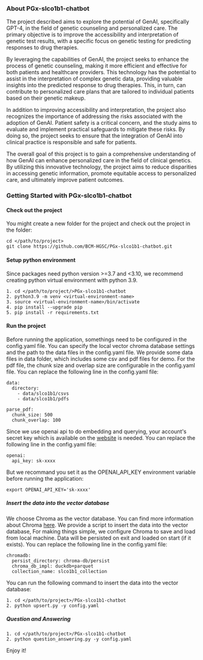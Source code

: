 ### About PGx-slco1b1-chatbot

The project described aims to explore the potential of GenAI, specifically GPT-4, in the field of genetic counseling and personalized care. The primary objective is to improve the accessibility and interpretation of genetic test results, with a specific focus on genetic testing for predicting responses to drug therapies.

By leveraging the capabilities of GenAI, the project seeks to enhance the process of genetic counseling, making it more efficient and effective for both patients and healthcare providers. This technology has the potential to assist in the interpretation of complex genetic data, providing valuable insights into the predicted response to drug therapies. This, in turn, can contribute to personalized care plans that are tailored to individual patients based on their genetic makeup.

In addition to improving accessibility and interpretation, the project also recognizes the importance of addressing the risks associated with the adoption of GenAI. Patient safety is a critical concern, and the study aims to evaluate and implement practical safeguards to mitigate these risks. By doing so, the project seeks to ensure that the integration of GenAI into clinical practice is responsible and safe for patients.

The overall goal of this project is to gain a comprehensive understanding of how GenAI can enhance personalized care in the field of clinical genetics. By utilizing this innovative technology, the project aims to reduce disparities in accessing genetic information, promote equitable access to personalized care, and ultimately improve patient outcomes.

### Getting Started with PGx-slco1b1-chatbot
#### Check out the project
You might create a new folder for the project and check out the project in the folder:
```commandline
cd </path/to/project>
git clone https://github.com/BCM-HGSC/PGx-slco1b1-chatbot.git
```
#### Setup python environment

Since packages need python version >=3.7 and <3.10, we recommend creating python virtual environment with python 3.9. 

```
1. cd </path/to/project/>PGx-slco1b1-chatbot
2. python3.9 -m venv <virtual-environment-name>
3. source <virtual-environment-name>/bin/activate
4. pip install --upgrade pip
5. pip install -r requirements.txt
```

#### Run the project
Before running the application, somethings need to be configured in the config.yaml file. You can specify the local vector chroma database settings and the path to the data files in the config.yaml file. We provide some data files in data folder, which includes some csv and pdf files for demo. For the pdf file, the chunk size and overlap size are configurable in the config.yaml file. You can replace the following line in the config.yaml file:
```commandline
data:
  directory:
    - data/slco1b1/csvs
    - data/slco1b1/pdfs

parse_pdf:
  chunk_size: 500
  chunk_overlap: 100

```
Since we use openai api to do embedding and querying, your account's secret key which is available on the [website](https://platform.openai.com/account/api-keys) is needed. You can replace the following line in the config.yaml file:
```
openai:
  api_key: sk-xxxx
```

But we recommand you set it as the OPENAI_API_KEY environment variable before running the application:
```
export OPENAI_API_KEY='sk-xxxx'
```

##### Insert the data into the vector database
We choose Chroma as the vector database. You can find more information about Chroma [here](https://docs.trychroma.com/). We provide a script to insert the data into the vector database, For making things simple, we configure Chroma to save and load from local machine. Data will be persisted on exit and loaded on start (if it exists). You can replace the following line in the config.yaml file:
```commandline
chromadb:
  persist_directory: chroma-db/persist
  chroma_db_impl: duckdb+parquet
  collection_name: slco1b1_collection
```
You can run the following command to insert the data into the vector database:
```
1. cd </path/to/project>/PGx-slco1b1-chatbot
2. python upsert.py -y config.yaml
```

##### Question and Answering
```
1. cd </path/to/project>/PGx-slco1b1-chatbot
2. python question_answering.py -y config.yaml
```

Enjoy it!